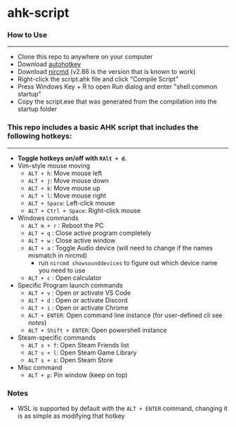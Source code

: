 # ahk-script

### How to Use

---

- Clone this repo to anywhere on your computer
- Download [autohotkey](https://autohotkey.com/download/)
- Download [nircmd](http://www.nirsoft.net/utils/nircmd.html) (v2.86 is the version that is known to work)
- Right-click the script.ahk file and click "Compile Script"
- Press Windows Key + R to open Run dialog and enter "shell:common startup"
- Copy the script.exe that was generated from the compilation into the startup folder

### This repo includes a basic AHK script that includes the following hotkeys:

---

- **Toggle hotkeys on/off with `RAlt + d`.**
- Vim-style mouse moving
  - `ALT + h`: Move mouse left
  - `ALT + j`: Move mouse down
  - `ALT + k`: Move mouse up
  - `ALT + l`: Move mouse right
  - `ALT + Space`: Left-click mouse
  - `ALT + Ctrl + Space`: Right-click mouse
- Windows commands
  - `ALT m + r` : Reboot the PC
  - `ALT + q` : Close active program completely
  - `ALT + w` : Close active window
  - `ALT + a` : Toggle Audio device (will need to change if the names mismatch in nircmd)
    - run `nircmd showsounddevices` to figure out which device name you need to use
  - `ALT + c` : Open calculator
- Specific Program launch commands
  - `ALT + v` : Open or activate VS Code
  - `ALT + d` : Open or activate Discord
  - `ALT + i` : Open or activate Chrome
  - `ALT + ENTER`: Open command line instance (for user-defined cli see _notes_)
  - `ALT + Shift + ENTER`: Open powershell instance
- Steam-specific commands
  - `ALT s + f`: Open Steam Friends list
  - `ALT s + l`: Open Steam Game Library
  - `ALT s + s`: Open Steam Store
- Misc command
  - `ALT + p`: Pin window (keep on top)

### Notes

- WSL is supported by default with the `ALT + ENTER` command, changing it is as simple as modifying that hotkey

